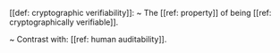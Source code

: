 [[def: cryptographic verifiability]]:
~ The [[ref: property]] of being [[ref: cryptographically verifiable]].

~ Contrast with: [[ref: human auditability]].


